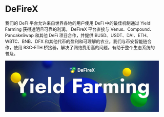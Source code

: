 # DeFireX

<p>我们的 DeFi 平台允许来自世界各地的用户使用 DeFi 中的最佳机制通过 Yield Farming 获得透明且可靠的利润。 DeFireX 平台直接与 Venus、Compound、PancakeSwap 和其他 DeFi 项目合作，并提供 BUSD、USDT、DAI、ETH、WBTC、BNB、DFX 和其他代币的盈利和可理解的农业。我们与币安智能链合作，使用 BSC-ETH 桥接器，解决了网络费用高的问题，有助于整个生态系统的普及。</p>

![1500x500](1500x500.jpg)

